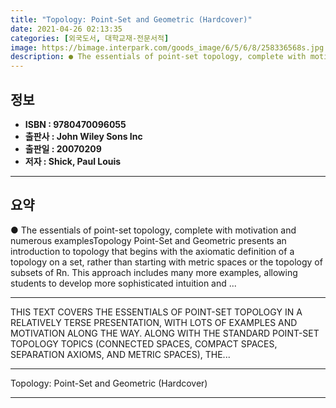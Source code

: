 ```yaml
---
title: "Topology: Point-Set and Geometric (Hardcover)"
date: 2021-04-26 02:13:35
categories: [외국도서, 대학교재-전문서적]
image: https://bimage.interpark.com/goods_image/6/5/6/8/258336568s.jpg
description: ● The essentials of point-set topology, complete with motivation and numerous examplesTopology Point-Set and Geometric presents an introduction to topology tha
---
```


## **정보**

- **ISBN : 9780470096055**
- **출판사 : John Wiley   Sons Inc**
- **출판일 : 20070209**
- **저자 : Shick, Paul Louis**

------



## **요약**

●  The essentials of point-set topology, complete with motivation and numerous examplesTopology Point-Set and Geometric presents an introduction to topology that begins with the axiomatic definition of a topology on a set, rather than starting with metric spaces or the topology of subsets of Rn. This approach includes many more examples, allowing students to develop more sophisticated intuition and ...

------

THIS TEXT COVERS THE ESSENTIALS OF POINT-SET TOPOLOGY IN A RELATIVELY TERSE PRESENTATION, WITH LOTS OF EXAMPLES AND MOTIVATION ALONG THE WAY. ALONG WITH THE STANDARD POINT-SET TOPOLOGY TOPICS (CONNECTED SPACES, COMPACT SPACES, SEPARATION AXIOMS, AND METRIC SPACES), THE... 

------


Topology: Point-Set and Geometric (Hardcover) 

------


